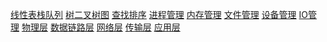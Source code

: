 
[线性表栈队列]()
[树二叉树图]()
[查找排序]()
[进程管理]()
[内存管理]()
[文件管理]()
[设备管理]()
[IO管理]()
[物理层]()
[数据链路层]()
[网络层](./NetLayer.md)
[传输层]()
[应用层](./ApplicationLayer)

